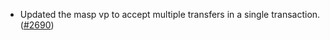 - Updated the masp vp to accept multiple transfers in a single transaction.
  ([\#2690](https://github.com/anoma/namada/pull/2690))